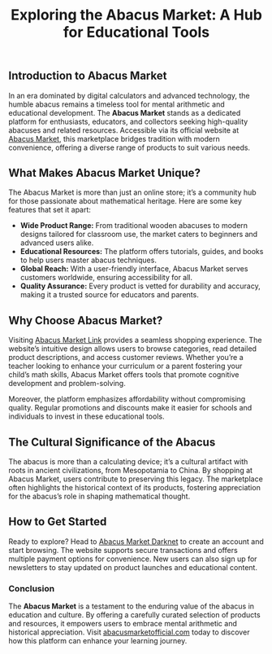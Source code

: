 <body>
    <header>
        <h1>Exploring the Abacus Market: A Hub for Educational Tools</h1>
    </header>
    <section>
        <h2>Introduction to Abacus Market</h2>
        <p>In an era dominated by digital calculators and advanced technology, the humble abacus remains a timeless tool for mental arithmetic and educational development. The <strong>Abacus Market</strong> stands as a dedicated platform for enthusiasts, educators, and collectors seeking high-quality abacuses and related resources. Accessible via its official website at <a href="https://abacusmarketofficial.com">Abacus Market</a>, this marketplace bridges tradition with modern convenience, offering a diverse range of products to suit various needs.</p>
    </section>
    <section>
        <h2>What Makes Abacus Market Unique?</h2>
        <p>The Abacus Market is more than just an online store; it’s a community hub for those passionate about mathematical heritage. Here are some key features that set it apart:</p>
        <ul>
            <li><strong>Wide Product Range:</strong> From traditional wooden abacuses to modern designs tailored for classroom use, the market caters to beginners and advanced users alike.</li>
            <li><strong>Educational Resources:</strong> The platform offers tutorials, guides, and books to help users master abacus techniques.</li>
            <li><strong>Global Reach:</strong> With a user-friendly interface, Abacus Market serves customers worldwide, ensuring accessibility for all.</li>
            <li><strong>Quality Assurance:</strong> Every product is vetted for durability and accuracy, making it a trusted source for educators and parents.</li>
        </ul>
    </section>
    <section>
        <h2>Why Choose Abacus Market?</h2>
        <p>Visiting <a href="https://abacusmarketofficial.com">Abacus Market Link</a> provides a seamless shopping experience. The website’s intuitive design allows users to browse categories, read detailed product descriptions, and access customer reviews. Whether you’re a teacher looking to enhance your curriculum or a parent fostering your child’s math skills, Abacus Market offers tools that promote cognitive development and problem-solving.</p>
        <p>Moreover, the platform emphasizes affordability without compromising quality. Regular promotions and discounts make it easier for schools and individuals to invest in these educational tools.</p>
    </section>
    <section>
        <h2>The Cultural Significance of the Abacus</h2>
        <p>The abacus is more than a calculating device; it’s a cultural artifact with roots in ancient civilizations, from Mesopotamia to China. By shopping at Abacus Market, users contribute to preserving this legacy. The marketplace often highlights the historical context of its products, fostering appreciation for the abacus’s role in shaping mathematical thought.</p>
    </section>
    <section>
        <h2>How to Get Started</h2>
        <p>Ready to explore? Head to <a href="https://abacusmarketofficial.com">Abacus Market Darknet</a> to create an account and start browsing. The website supports secure transactions and offers multiple payment options for convenience. New users can also sign up for newsletters to stay updated on product launches and educational content.</p>
    </section>
    <footer>
        <h3>Conclusion</h3>
        <p>The <strong>Abacus Market</strong> is a testament to the enduring value of the abacus in education and culture. By offering a carefully curated selection of products and resources, it empowers users to embrace mental arithmetic and historical appreciation. Visit <a href="https://abacusmarketofficial.com">abacusmarketofficial.com</a> today to discover how this platform can enhance your learning journey.</p>
    </footer>
</body>
